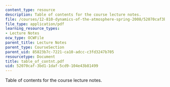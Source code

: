 ```yaml
---
content_type: resource
description: Table of contents for the course lecture notes.
file: /courses/12-810-dynamics-of-the-atmosphere-spring-2008/52070caf3bd11daf5cd9104e43b81499_table_of_contnt.pdf
file_type: application/pdf
learning_resource_types:
- Lecture Notes
ocw_type: OCWFile
parent_title: Lecture Notes
parent_type: CourseSection
parent_uid: 85823b7c-7221-ca10-adcc-c3fd3247b705
resourcetype: Document
title: table_of_contnt.pdf
uid: 52070caf-3bd1-1daf-5cd9-104e43b81499
---
```

Table of contents for the course lecture notes.

